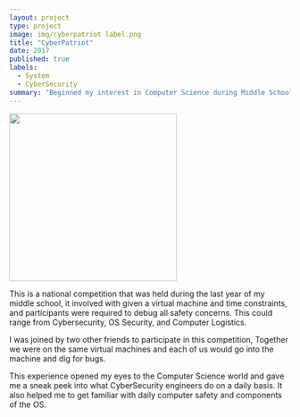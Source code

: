 ```yaml
---
layout: project
type: project
image: img/cyberpatriot label.png
title: "CyberPatriot"
date: 2017
published: true
labels:
  - System 
  - CyberSecurity
summary: "Beginned my interest in Computer Science during Middle School with this competition "
---
```


<div class="text-center p-4">
  <img width="300px" src="../img/cyberpatriot inside.jpg" class="img-thumbnail" >
</div>

This is a national competition that was held during the last year of my middle school, it involved with given a virtual machine and time constraints, and participants were required to debug all safety concerns. This could range from Cybersecurity, OS Security, and Computer Logistics.

I was joined by two other friends to participate in this competition, Together we were on the same virtual machines and each of us would go into the machine and dig for bugs. 

This experience opened my eyes to the Computer Science world and gave me a sneak peek into what CyberSecurity engineers do on a daily basis. It also helped me to get familiar with daily computer safety and components of the OS. 
